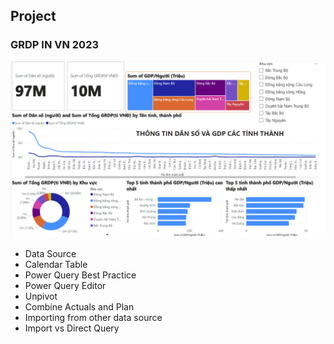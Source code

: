 ## Project 
### GRDP IN VN 2023
![example](GRDB_IN_VN_2023.png)
- Data Source
- Calendar Table
- Power Query Best Practice
- Power Query Editor
- Unpivot
- Combine Actuals and Plan
- Importing from other data source
- Import vs Direct Query
